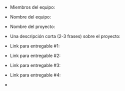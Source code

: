 - Miembros del equipo:

- Nombre del equipo:

- Nombre del proyecto:

- Una descripción corta (2-3 frases) sobre el proyecto:

- Link para entregable #1:

- Link para entregable #2:

- Link para entregable #3:

- Link para entregable #4:
- 
